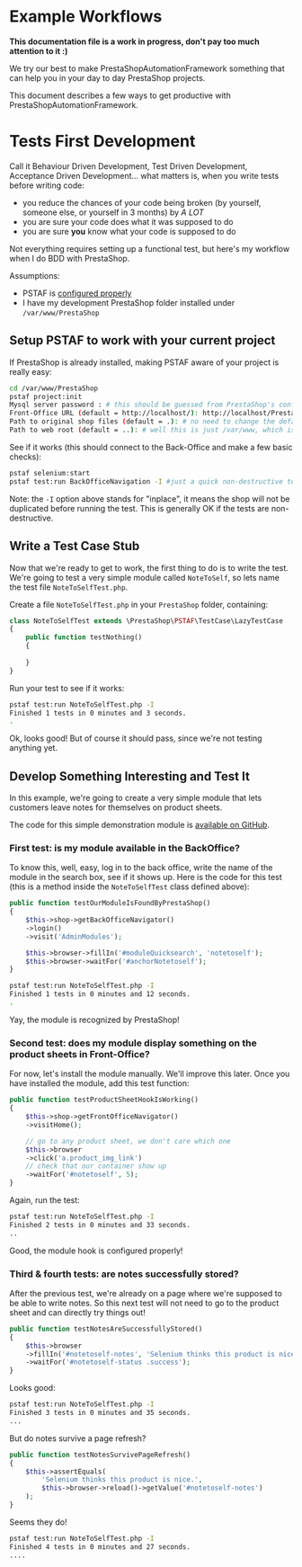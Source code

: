 Example Workflows
=================

**This documentation file is a work in progress, don't pay too much attention to it :)**

We try our best to make PrestaShopAutomationFramework something that can help you in your day to day PrestaShop projects.

This document describes a few ways to get productive with PrestaShopAutomationFramework.

# Tests First Development

Call it Behaviour Driven Development, Test Driven Development, Acceptance Driven Development... what matters is, when you write tests before writing code:
- you reduce the chances of your code being broken (by yourself, someone else, or yourself in 3 months) by *A LOT*
- you are sure your code does what it was supposed to do
- you are sure **you** know what your code is supposed to do

Not everything requires setting up a functional test, but here's my workflow when I do BDD with PrestaShop.

Assumptions:
- PSTAF is [configured properly](https://github.com/PrestaShop/PrestaShopAutomationFramework/blob/master/README.md)
- I have my development PrestaShop folder installed under `/var/www/PrestaShop`

## Setup PSTAF to work with your current project
If PrestaShop is already installed, making PSTAF aware of your project is really easy:
```bash
cd /var/www/PrestaShop
pstaf project:init
Mysql server password : # this should be guessed from PrestaShop's configuration file for you 
Front-Office URL (default = http://localhost/): http://localhost/PrestaShop # here I type the URL where my shop lives
Path to original shop files (default = .): # no need to change the default, the files are in the current directory 
Path to web root (default = ..): # well this is just /var/www, which is right above the CWD
```

See if it works (this should connect to the Back-Office and make a few basic checks):
```bash
pstaf selenium:start
pstaf test:run BackOfficeNavigation -I #just a quick non-destructive test to see if all is working
```

Note: the `-I` option above stands for "inplace", it means the shop will not be duplicated before running the test. This is generally OK if the tests are non-destructive.

## Write a Test Case Stub
Now that we're ready to get to work, the first thing to do is to write the test. We're going to test a very simple module called `NoteToSelf`, so lets name the test file `NoteToSelfTest.php`.

Create a file `NoteToSelfTest.php` in your `PrestaShop` folder, containing:
```php
class NoteToSelfTest extends \PrestaShop\PSTAF\TestCase\LazyTestCase
{
    public function testNothing()
    {
        
    }
}
```

Run your test to see if it works:
```bash
pstaf test:run NoteToSelfTest.php -I
Finished 1 tests in 0 minutes and 3 seconds.
.
```

Ok, looks good! But of course it should pass, since we're not testing anything yet.

## Develop Something Interesting and Test It
In this example, we're going to create a very simple module that lets customers leave notes for themselves on product sheets.

The code for this simple demonstration module is [available on GitHub](https://github.com/djfm/notetoself).

### First test: is my module available in the BackOffice?
To know this, well, easy, log in to the back office, write the name of the module in the search box, see if it shows up.
Here is the code for this test (this is a method inside the `NoteToSelfTest` class defined above):

```php
public function testOurModuleIsFoundByPrestaShop()
{
    $this->shop->getBackOfficeNavigator()
    ->login()
    ->visit('AdminModules');

    $this->browser->fillIn('#moduleQuicksearch', 'notetoself');
    $this->browser->waitFor('#anchorNotetoself');
}
```

```bash
pstaf test:run NoteToSelfTest.php -I
Finished 1 tests in 0 minutes and 12 seconds.
.
```

Yay, the module is recognized by PrestaShop!

### Second test: does my module display something on the product sheets in Front-Office?

For now, let's install the module manually. We'll improve this later. Once you have installed the module, add this test function:
```php
public function testProductSheetHookIsWorking()
{
    $this->shop->getFrontOfficeNavigator()
    ->visitHome();

    // go to any product sheet, we don't care which one
    $this->browser
    ->click('a.product_img_link')
    // check that our container show up
    ->waitFor('#notetoself', 5);
}
```

Again, run the test:
```bash
pstaf test:run NoteToSelfTest.php -I
Finished 2 tests in 0 minutes and 33 seconds.
..
```

Good, the module hook is configured properly!

### Third & fourth tests: are notes successfully stored?

After the previous test, we're already on a page where we're supposed to be able to write notes. So this next test will not need to go to the product sheet and can directly try things out!

```php
public function testNotesAreSuccessfullyStored()
{
    $this->browser
    ->fillIn('#notetoself-notes', 'Selenium thinks this product is nice.')
    ->waitFor('#notetoself-status .success');
}
```

Looks good:
```bash
pstaf test:run NoteToSelfTest.php -I
Finished 3 tests in 0 minutes and 35 seconds.
...
```

But do notes survive a page refresh?
```php
public function testNotesSurvivePageRefresh()
{
    $this->assertEquals(
        'Selenium thinks this product is nice.',
        $this->browser->reload()->getValue('#notetoself-notes')
    );
}
```

Seems they do!
```bash
pstaf test:run NoteToSelfTest.php -I
Finished 4 tests in 0 minutes and 27 seconds.
....
```